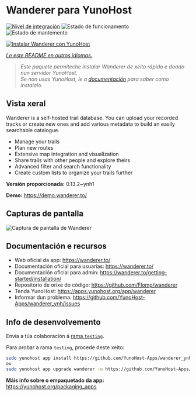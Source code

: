 <!--
NOTA: Este README foi creado automáticamente por <https://github.com/YunoHost/apps/tree/master/tools/readme_generator>
NON debe editarse manualmente.
-->

# Wanderer para YunoHost

[![Nivel de integración](https://apps.yunohost.org/badge/integration/wanderer)](https://ci-apps.yunohost.org/ci/apps/wanderer/)
![Estado de funcionamento](https://apps.yunohost.org/badge/state/wanderer)
![Estado de mantemento](https://apps.yunohost.org/badge/maintained/wanderer)

[![Instalar Wanderer con YunoHost](https://install-app.yunohost.org/install-with-yunohost.svg)](https://install-app.yunohost.org/?app=wanderer)

*[Le este README en outros idiomas.](./ALL_README.md)*

> *Este paquete permíteche instalar Wanderer de xeito rápido e doado nun servidor YunoHost.*  
> *Se non usas YunoHost, le a [documentación](https://yunohost.org/install) para saber como instalalo.*

## Vista xeral

Wanderer is a self-hosted trail database. You can upload your recorded tracks or create new ones and add various metadata to build an easily searchable catalogue.

- Manage your trails
- Plan new routes
- Extensive map integration and visualization
- Share trails with other people and explore theirs
- Advanced filter and search functionality
- Create custom lists to organize your trails further


**Versión proporcionada:** 0.13.2~ynh1

**Demo:** <https://demo.wanderer.to/>

## Capturas de pantalla

![Captura de pantalla de Wanderer](./doc/screenshots/wanderer.png)

## Documentación e recursos

- Web oficial da app: <https://wanderer.to/>
- Documentación oficial para usuarias: <https://wanderer.to/>
- Documentación oficial para admin: <https://wanderer.to/getting-started/installation/>
- Repositorio de orixe do código: <https://github.com/Flomp/wanderer>
- Tenda YunoHost: <https://apps.yunohost.org/app/wanderer>
- Informar dun problema: <https://github.com/YunoHost-Apps/wanderer_ynh/issues>

## Info de desenvolvemento

Envía a túa colaboración á [rama `testing`](https://github.com/YunoHost-Apps/wanderer_ynh/tree/testing).

Para probar a rama `testing`, procede deste xeito:

```bash
sudo yunohost app install https://github.com/YunoHost-Apps/wanderer_ynh/tree/testing --debug
ou
sudo yunohost app upgrade wanderer -u https://github.com/YunoHost-Apps/wanderer_ynh/tree/testing --debug
```

**Máis info sobre o empaquetado da app:** <https://yunohost.org/packaging_apps>
